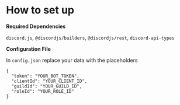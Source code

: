 # How to set up

**Required Dependencies**

`discord.js`,
`@discordjs/builders`,
`@discordjs/rest`,
`discord-api-types`

**Configuration File**

In `config.json` replace your data with the placeholders
```
{
  "token": "YOUR_BOT_TOKEN",
  "clientId": "YOUR_CLIENT_ID",
  "guildId": "YOUR_GUILD_ID",
  "roleId": "YOUR_ROLE_ID"
}
```


